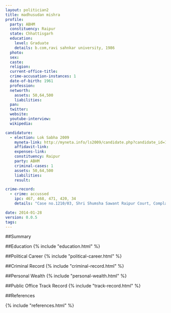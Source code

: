 ```yaml
---
layout: politician2
title: madhusudan mishra
profile: 
  party: ABHM
  constituency: Raipur
  state: Chhattisgarh
  education: 
    level: Graduate
    details: b.com,ravi sahnkar university, 1986
  photo: 
  sex: 
  caste: 
  religion: 
  current-office-title: 
  crime-accusation-instances: 1
  date-of-birth: 1961
  profession: 
  networth: 
    assets: 50,64,500
    liabilities: 
  pan: 
  twitter: 
  website: 
  youtube-interview: 
  wikipedia: 

candidature: 
  - election: Lok Sabha 2009
    myneta-link: http://myneta.info/ls2009/candidate.php?candidate_id=117
    affidavit-link: 
    expenses-link: 
    constituency: Raipur 
    party: ABHM
    criminal-cases: 1
    assets: 50,64,500
    liabilities: 
    result:  

crime-record: 
  - crime: accussed
    ipc: 467, 468, 471, 420, 34
    details: "Case no.1210/03, Shri Shumsha Sawant Raipur Court, Complaint filed by Vijay Shanker Gupta, next hearing date 08-04-2009" 

date: 2014-01-28
version: 0.0.5
tags: 
---
```

##Summary


##Education
{% include "education.html" %}


##Political Career
{% include "political-career.html" %}


##Criminal Record
{% include "criminal-record.html" %}


##Personal Wealth
{% include "personal-wealth.html" %}


##Public Office Track Record
{% include "track-record.html" %}


##References


{% include "references.html" %}